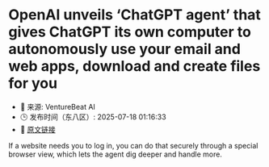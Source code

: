# OpenAI unveils ‘ChatGPT agent’ that gives ChatGPT its own computer to autonomously use your email and web apps, download and create files for you
- 📅 来源: VentureBeat AI
- 🕒 发布时间（东八区）: 2025-07-18 01:16:33
- 🔗 [原文链接](https://venturebeat.com/ai/openai-unveils-chatgpt-agent-that-gives-chatgpt-its-own-computer-to-autonomously-use-your-email-and-web-apps-download-and-create-files-for-you/)

If a website needs you to log in, you can do that securely through a special browser view, which lets the agent dig deeper and handle more.